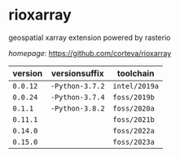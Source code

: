 # rioxarray

geospatial xarray extension powered by rasterio

*homepage*: <https://github.com/corteva/rioxarray>

version | versionsuffix | toolchain
--------|---------------|----------
``0.0.12`` | ``-Python-3.7.2`` | ``intel/2019a``
``0.0.24`` | ``-Python-3.7.4`` | ``foss/2019b``
``0.1.1`` | ``-Python-3.8.2`` | ``foss/2020a``
``0.11.1`` |  | ``foss/2021b``
``0.14.0`` |  | ``foss/2022a``
``0.15.0`` |  | ``foss/2023a``
